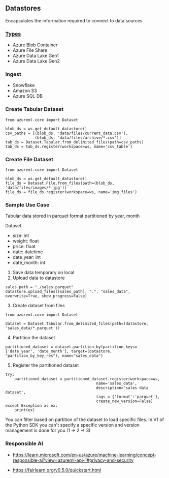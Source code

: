 ## Datastores

Encapsulates the information required to connect to data sources.

### [Types](https://learn.microsoft.com/en-us/azure/machine-learning/concept-data?view=azureml-api-2)
- Azure Blob Container
- Azure File Share
- Azure Data Lake Gen1
- Azure Data Lake Gen2

### Ingest
- Snowflake
- Amazon S3
- Azure SQL DB

### Create Tabular Dataset

```
from azureml.core import Dataset

blob_ds = ws.get_default_datastore()
csv_paths = [(blob_ds, 'data/files/current_data.csv'),
             (blob_ds, 'data/files/archive/*.csv')]
tab_ds = Dataset.Tabular.from_delimited_files(path=csv_paths)
tab_ds = tab_ds.register(workspace=ws, name='csv_table')
```

### Create File Dataset

```
from azureml.core import Dataset

blob_ds = ws.get_default_datastore()
file_ds = Dataset.File.from_files(path=(blob_ds, 'data/files/images/*.jpg'))
file_ds = file_ds.register(workspace=ws, name='img_files')
```

### Sample Use Case

Tabular data stored in parquet format partitioned by year, month

Dataset
- size: int
- weight: float
- price: float
- date: datetime
- date_year: int
- date_month: int


1. Save data temporary on local
2. Upload data to datastore

```
sales_path = "./sales.parquet"
datastore.upload_files([sales_path], ".", "sales_data", overwrite=True, show_progress=False)
```

3. Create dataset from files

```
from azureml.core import Dataset

dataset = Dataset.Tabular.from_delimited_files(path=(datastore, 'sales_data/*.parquet'))
```

4. Partition the dataset

```
partitioned_dataset = dataset.partition_by(partition_keys=['date_year', 'date_month'], target=(datastore, "partition_by_key_res"), name="sales_data")
```

5. Register the partitioned dataset

```
try:
    partitioned_dataset = partitioned_dataset.register(workspace=ws, 
                                        name='sales_data',
                                        description='sales data dataset',
                                        tags = {'format':'parquet'},
                                        create_new_version=False)
except Exception as ex:
    print(ex)
```

You can filter based on partition of the dataset to load specific files. In V1 of the Python SDK you can't specify a specific version and version management is done for you (1 -> 2 -> 3)

### Responsible AI
- https://learn.microsoft.com/en-us/azure/machine-learning/concept-responsible-ai?view=azureml-api-1#privacy-and-security

- https://fairlearn.org/v0.5.0/quickstart.html